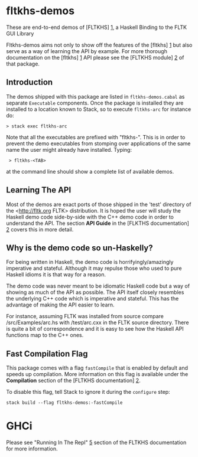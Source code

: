 # fltkhs-demos

These are end-to-end demos of [FLTKHS] [1], a Haskell Binding to the FLTK GUI Library


Fltkhs-demos aims not only to show off the features of the [fltkhs] [1] but also
serve as a way of learning the API by example. For more thorough documentation
on the [fltkhs] [1] API please see the [FLTKHS module] [2] of that package.

## Introduction

The demos shipped with this package are listed in `fltkhs-demos.cabal` as
separate `Executable` components. Once the package is installed they are
installed to a location known to Stack, so to execute `fltkhs-arc` for instance
do:

```
> stack exec fltkhs-arc
```

Note that all the executables are prefixed with \"fltkhs-\". This is in order to
prevent the demo executables from stomping over applications of the same name
the user might already have installed. Typing:

```
 > fltkhs-<TAB>
```

at the command line should show a complete list of available demos.

## Learning The API

Most of the demos are exact ports of those shipped in the 'test' directory of
the <http://fltk.org FLTK> distribution. It is hoped the user will study the
Haskell demo code side-by-side with the C++ demo code in order to understand the
API. The section __API Guide__ in the [FLKTHS documentation] [2] covers this in more detail.

## Why is the demo code so un-Haskelly?
For being written in Haskell, the demo code is horrifyingly/amazingly imperative and stateful. Although it may repulse those
who used to pure Haskell idioms it is that way for a reason.

The demo code was never meant to be idiomatic Haskell code but a way of showing as much of the API as possible. The API itself
closely resembles the underlying C++ code which is imperative and stateful. This has the advantage of making the API easier
to learn.

For instance, assuming FLTK was installed from source compare /src/Examples/arc.hs with /test/arc.cxx in the FLTK
source directory. There is quite a bit of correspondence and it is easy to see how the Haskell API functions map to the C++ ones.

## Fast Compilation Flag

This package comes with a flag `fastCompile` that is enabled by default and speeds up compilation. More information on this flag is available under the __Compilation__ section of the [FLTKHS documentation] [2].

To disable this flag, tell Stack to ignore it during the `configure` step:

```
stack build --flag fltkhs-demos:-fastCompile
```

# GHCi

Please see "Running In The Repl" [5] section of the FLTKHS documentation for more information.


  [1]: http://hackage.haskell.org/package/fltkhs/
  [2]: http://hackage.haskell.org/package/fltkhs/docs/Graphics-UI-FLTK-LowLevel-FLTKHS.html
  [3]: https://github.com/deech/fltkhs-fluid-hello-world
  [4]: https://ghc.haskell.org/trac/ghc/ticket/10568
  [5]: http://hackage.haskell.org/package/fltkhs/docs/Graphics-UI-FLTK-LowLevel-FLTKHS.html#g:14